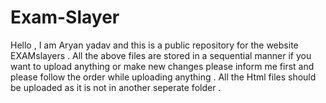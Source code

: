 # Exam-Slayer
Hello , I am Aryan yadav and this is a public repository for the website EXAMslayers . All the above files are stored in a sequential manner if you want to upload anything or make new changes please inform me first and please follow the order while uploading anything . All the Html files should be uploaded as it is not in another seperate folder . 
